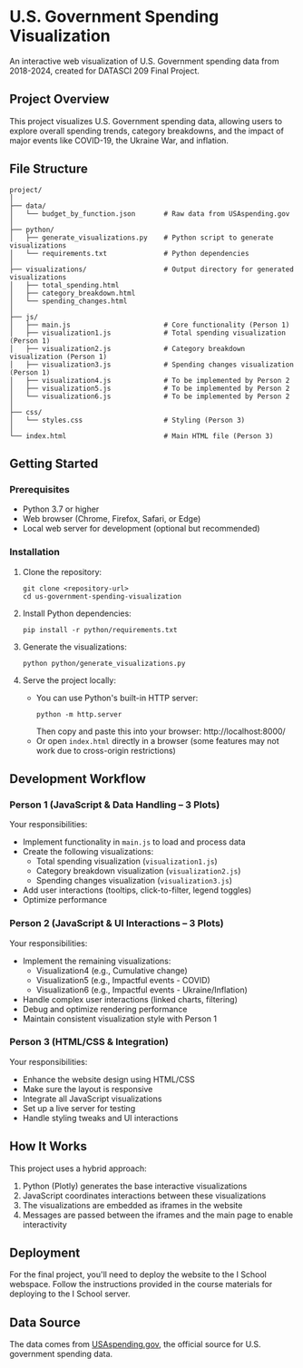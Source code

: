 # U.S. Government Spending Visualization

An interactive web visualization of U.S. Government spending data from 2018-2024, created for DATASCI 209 Final Project.

## Project Overview

This project visualizes U.S. Government spending data, allowing users to explore overall spending trends, category breakdowns, and the impact of major events like COVID-19, the Ukraine War, and inflation.

## File Structure

```
project/
│
├── data/
│   └── budget_by_function.json       # Raw data from USAspending.gov
│
├── python/
│   ├── generate_visualizations.py    # Python script to generate visualizations
│   └── requirements.txt              # Python dependencies
│
├── visualizations/                   # Output directory for generated visualizations
│   ├── total_spending.html
│   ├── category_breakdown.html
│   └── spending_changes.html
│
├── js/
│   ├── main.js                       # Core functionality (Person 1)
│   ├── visualization1.js             # Total spending visualization (Person 1)
│   ├── visualization2.js             # Category breakdown visualization (Person 1)
│   ├── visualization3.js             # Spending changes visualization (Person 1)
│   ├── visualization4.js             # To be implemented by Person 2
│   ├── visualization5.js             # To be implemented by Person 2
│   └── visualization6.js             # To be implemented by Person 2
│
├── css/
│   └── styles.css                    # Styling (Person 3)
│
└── index.html                        # Main HTML file (Person 3)
```

## Getting Started

### Prerequisites

- Python 3.7 or higher
- Web browser (Chrome, Firefox, Safari, or Edge)
- Local web server for development (optional but recommended)

### Installation

1. Clone the repository:
   ```
   git clone <repository-url>
   cd us-government-spending-visualization
   ```

2. Install Python dependencies:
   ```
   pip install -r python/requirements.txt
   ```

3. Generate the visualizations:
   ```
   python python/generate_visualizations.py
   ```

4. Serve the project locally:
   - You can use Python's built-in HTTP server:
     ```
     python -m http.server
     ```
     Then copy and paste this into your browser: http://localhost:8000/
   - Or open `index.html` directly in a browser (some features may not work due to cross-origin restrictions)

## Development Workflow

### Person 1 (JavaScript & Data Handling – 3 Plots)

Your responsibilities:
- Implement functionality in `main.js` to load and process data
- Create the following visualizations:
  - Total spending visualization (`visualization1.js`)
  - Category breakdown visualization (`visualization2.js`)
  - Spending changes visualization (`visualization3.js`)
- Add user interactions (tooltips, click-to-filter, legend toggles)
- Optimize performance

### Person 2 (JavaScript & UI Interactions – 3 Plots)

Your responsibilities:
- Implement the remaining visualizations:
  - Visualization4 (e.g., Cumulative change)
  - Visualization5 (e.g., Impactful events - COVID)
  - Visualization6 (e.g., Impactful events - Ukraine/Inflation)
- Handle complex user interactions (linked charts, filtering)
- Debug and optimize rendering performance
- Maintain consistent visualization style with Person 1

### Person 3 (HTML/CSS & Integration)

Your responsibilities:
- Enhance the website design using HTML/CSS
- Make sure the layout is responsive
- Integrate all JavaScript visualizations
- Set up a live server for testing
- Handle styling tweaks and UI interactions

## How It Works

This project uses a hybrid approach:

1. Python (Plotly) generates the base interactive visualizations
2. JavaScript coordinates interactions between these visualizations
3. The visualizations are embedded as iframes in the website
4. Messages are passed between the iframes and the main page to enable interactivity

## Deployment

For the final project, you'll need to deploy the website to the I School webspace. Follow the instructions provided in the course materials for deploying to the I School server.

## Data Source

The data comes from [USAspending.gov](https://www.usaspending.gov/), the official source for U.S. government spending data.

